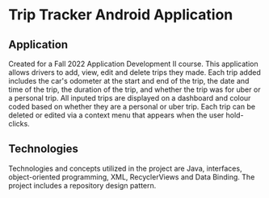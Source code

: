 # Trip Tracker Android Application

## Application
Created for a Fall 2022 Application Development II course. This application allows drivers to add, view, edit and delete trips they made. Each trip added includes the car's odometer at the start and end of the trip, the date and time of the trip, the duration of the trip, and whether the trip was for uber or a personal trip. All inputed trips are displayed on a dashboard and colour coded based on whether they are a personal or uber trip. Each trip can be deleted or edited via a context menu that appears when the user hold-clicks.

## Technologies
Technologies and concepts utilized in the project are Java, interfaces, object-oriented programming, XML, RecyclerViews and Data Binding. The project includes a repository design pattern.
